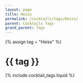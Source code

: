 ```yaml
---
layout: page
title: Heiss
permalink: /cocktails/tags/Heiss/
parent: Cocktails Tags
grand_parent: Tags
---
```

{% assign tag = "Heiss" %}
# {{ tag }}
{% include cocktail_tags.liquid %}